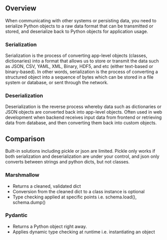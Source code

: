 ## Overview

When communicating with other systems or persisting data, you need to serialize Python objects to a raw data format that can be transmitted or stored, and deserialize back to Python objects for application usage.

### Serialization

Serialization is the process of converting app-level objects (classes, dictionaries) into a format that allows us to store or transmit the data such as JSON, CSV, YAML, XML, Binary, HDF5, and etc (either text-based or binary-based). In other words, serialization is the process of converting a structured object into a sequence of bytes which can be stored in a file system or database, or sent through the network.

### Deserialization

Deserialization is the reverse process whereby data such as dictionaries or JSON objects are converted back into app-level objects. Often used in web development when backend receives input data from frontend or retrieving data from database, and then converting them back into custom objects.

## Comparison

Built-in solutions including pickle or json are limited. Pickle only works if both serialization and deserialization are under your control, and json only converts between strings and python dicts, but not classes.

### Marshmallow

- Returns a cleaned, validated dict
- Conversion from the cleaned dict to a class instance is optional
- Type checking applied at specific points i.e. schema.load(), schema.dump()

### Pydantic

- Returns a Python object right away.
- Applies dynamic type checking at runtime i.e. instantiating an object
